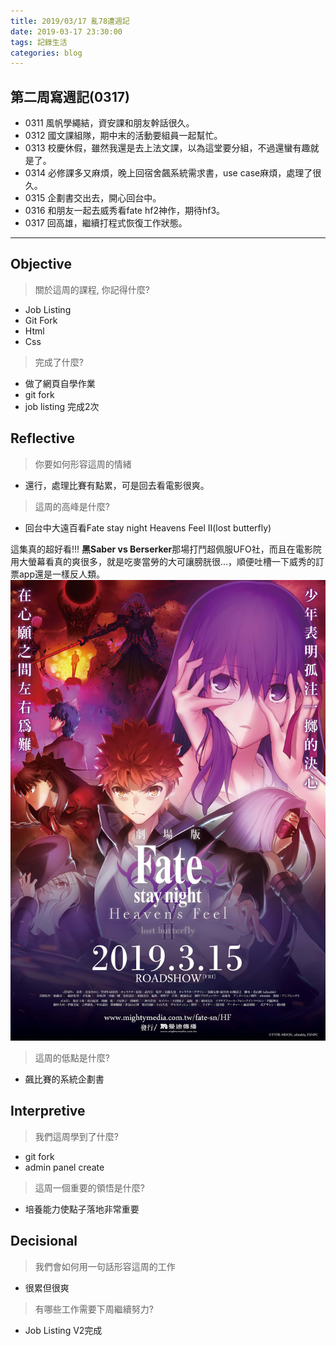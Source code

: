 ```yaml
---
title: 2019/03/17 亂78遭週記
date: 2019-03-17 23:30:00
tags: 記錄生活
categories: blog
---
```

## **第二周寫週記(0317)**

- 0311 風帆學繩結，資安課和朋友幹話很久。
- 0312 國文課組隊，期中末的活動要組員一起幫忙。
- 0313 校慶休假，雖然我還是去上法文課，以為這堂要分組，不過還蠻有趣就是了。
- 0314 必修課多又麻煩，晚上回宿舍飆系統需求書，use case麻煩，處理了很久。
- 0315 企劃書交出去，開心回台中。
- 0316 和朋友一起去威秀看fate hf2神作，期待hf3。
- 0317 回高雄，繼續打程式恢復工作狀態。

---
<!-- more -->
## **Objective**

> 關於這周的課程, 你記得什麼?

- Job Listing
- Git Fork
- Html
- Css

> 完成了什麼?

- 做了網頁自學作業
- git fork
- job listing 完成2次

## **Reflective**

> 你要如何形容這周的情緒

* 還行，處理比賽有點累，可是回去看電影很爽。

> 這周的高峰是什麼?

-  回台中大遠百看Fate stay night Heavens Feel II(lost butterfly)

這集真的超好看!!! **黑Saber vs Berserker**那場打鬥超佩服UFO社，而且在電影院用大螢幕看真的爽很多，就是吃麥當勞的大可讓膀胱很...，順便吐槽一下威秀的訂票app還是一樣反人類。
![](https://raw.githubusercontent.com/kidneyweakx/img-host/image/image/20190317.jpg)

> 這周的低點是什麼?

* 飆比賽的系統企劃書

## **Interpretive**

> 我們這周學到了什麼?

- git fork
- admin panel create

> 這周一個重要的領悟是什麼?

* 培養能力使點子落地非常重要

## **Decisional**

> 我們會如何用一句話形容這周的工作

* 很累但很爽

> 有哪些工作需要下周繼續努力?

* Job Listing V2完成
